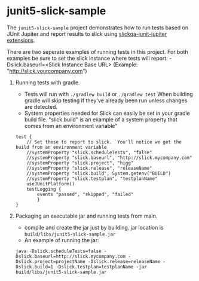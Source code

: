 # junit5-slick-sample 
The `junit5-slick-sample` project demonstrates how to run tests based on JUnit
Jupiter and report results to slick using [slickqa-junit-jupiter extensions].  

[slickqa-junit-jupiter extensions]: https://github.com/slickqa/slickqa-junit-jupiter

There are two seperate examples of running tests in this project.  For both examples be sure to set the slick instance where tests will report: -Dslick.baseurl=\<Slick Instance Base URL> 
(Example: "http://slick.yourcompany.com")


1.  Running tests with gradle.  
    
    - Tests will run with `./gradlew build` or `./gradlew test` When building gradle will skip testing if they've already been run unless changes are detected.
    - System properties needed for Slick can easily be set in your gradle build file.  "slick.build" is an example of a system property that comes from an environment variable"
    
    ```
    test {
       	// Set these to report to slick.  You'll notice we get the build from an environment variable
       	//systemProperty "slick.scheduleTests", "false"
       	//systemProperty "slick.baseurl", "http://slick.mycompany.com"
       	//systemProperty "slick.project", "higg"
       	//systemProperty "slick.release", "releaseName"
       	//systemProperty "slick.build", System.getenv("BUILD")
       	//systemProperty "slick.testplan", "testplanName"
       	useJUnitPlatform()
       	testLogging {
        	events "passed", "skipped", "failed"
        	}
    }
    ```
       	
       	
2.  Packaging an executable jar and running tests from main.  
    - compile and create the jar just by building.  jar location is `build/libs/junit5-slick-sample.jar`
    - An example of running the jar: 
    
    ```java -Dslick.scheduleTests=false -Dslick.baseurl=http://slick.mycompany.com -Dslick.project=projectName -Dslick.release=releaseName -Dslick.build=1 -Dslick.testplan=testplanName -jar build/libs/junit5-slick-sample.jar```

